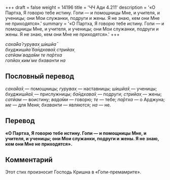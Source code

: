 +++
draft = false
weight = 14196
title = 'ЧЧ Ади 4.211'
description = '«О Партха, Я говорю тебе истину. Гопи — и помощницы Мне, и учителя, и ученицы; они Мои служанки, подруги и жены. Я не знаю, кем они Мне не приходятся».'
summary = '«О Партха, Я говорю тебе истину. Гопи — и помощницы Мне, и учителя, и ученицы; они Мои служанки, подруги и жены. Я не знаю, кем они Мне не приходятся».'
+++

_саха̄йа̄ гурувах̣ ш́ишйа̄  
бхуджишйа̄ ба̄ндхава̄х̣ стрийах̣  
сатйам̇ вада̄ми те па̄ртха  
гопйах̣ ким̇ ме бхаванти на_

## Пословный перевод

_саха̄йа̄х̣_ — помощницы; _гурувах̣_ — наставницы; _ш́ишйа̄х̣_ — ученицы; _бхуджишйа̄х̣_ — прислужницы; _ба̄ндхава̄х̣_ — подруги; _стрийах̣_ — жены; _сатйам_ — воистину; _вада̄ми_ — говорю; _те_ — тебе; _па̄ртха_ — о Арджуна; _ме_ — для Меня; _бхаванти_ — являются; _на_ — не.

## Перевод

**«О Партха, Я говорю тебе истину. Гопи — и помощницы Мне, и учителя, и ученицы; они Мои служанки, подруги и жены. Я не знаю, кем они Мне не приходятся».**

## Комментарий

Этот стих произносит Господь Кришна в «Гопи-премамрите».

